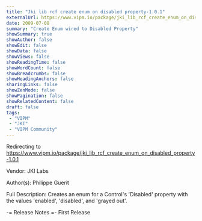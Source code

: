 ```yaml
---
title: "Jki lib rcf create enum on disabled property-1.0.1"
externalUrl: https://www.vipm.io/package/jki_lib_rcf_create_enum_on_disabled_property-1.0.1
date: 2009-07-08
summary: "Create Enum wired to Disabled Property"
showSummary: true
showAuthor: false
showEdit: false
showData: false
showViews: false
showReadingTime: false
showWordCount: false
showBreadcrumbs: false
showHeadingAnchors: false
sharingLinks: false
showZenMode: false
showPagination: false
showRelatedContent: false
draft: false
tags:
 - "VIPM"
 - "JKI"
 - "VIPM Community"
---
```


Redirecting to https://www.vipm.io/package/jki_lib_rcf_create_enum_on_disabled_property-1.0.1

Vendor: JKI Labs

Author(s): Philippe Guerit
 
Full Description:
Creates an enum for a Control's 'Disabled' property with the values 'enabled', 'disabled', and 'grayed out'.


-= Release Notes =-
First Release